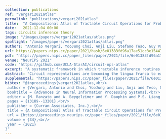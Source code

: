 ```yaml
---
collection: publications
ref: "vergari2021atlas"
permalink: "publications/vergari2021atlas"
title:  "A Compositional Atlas of Tractable Circuit Operations for Probabilistic Inference"
date:   2021-12-04 00:00
tags: circuits inference theory
image: "/images/papers/vergari2021atlas/atlas.png"
spotlight: "/images/papers/vergari2021atlas/atlas.png"
authors: "Antonio Vergari, YooJung Choi, Anji Liu, Stefano Teso, Guy Van den Broeck"
url: https://papers.nips.cc/paper/2021/hash/6e01383fd96a17ae51cc3e15447e7533-Abstract.html
pdf: "https://papers.nips.cc/paper_files/paper/2021/file/6e01383fd96a17ae51cc3e15447e7533-Paper.pdf"
venue: "NeurIPS 2021"
code: "https://github.com/UCLA-StarAI/circuit-ops-atlas"
excerpt: "A systematic framework in which tractable inference routines can be broken down into smaller and composable primitives operating on circuit representations."
abstract: "Circuit representations are becoming the lingua franca to express and reason about tractable generative and discriminative models. In this paper, we show how complex inference scenarios for these models that commonly arise in machine learning---from computing the expectations of decision tree ensembles to information-theoretic divergences of sum-product networks---can be represented in terms of tractable modular operations over circuits. Specifically, we characterize the tractability of simple transformations---sums, products, quotients, powers, logarithms, and exponentials---in terms of sufficient structural constraints of the circuits they operate on, and present novel hardness results for the cases in which these properties are not satisfied. Building on these operations, we derive a unified framework for reasoning about tractable models that generalizes several results in the literature and opens up novel tractable inference scenarios."
supplemental: "https://papers.nips.cc/paper_files/paper/2021/file/6e01383fd96a17ae51cc3e15447e7533-Supplemental.pdf"
bibtex: "@inproceedings{vergari2021atlas,<br/>
 author = {Vergari, Antonio and Choi, YooJung and Liu, Anji and Teso, Stefano and Van den Broeck, Guy},<br/>
 booktitle = {Advances in Neural Information Processing Systems},<br/>
 editor = {M. Ranzato and A. Beygelzimer and Y. Dauphin and P.S. Liang and J. Wortman Vaughan},<br/>
 pages = {13189--13201},<br/>
 publisher = {Curran Associates, Inc.},<br/>
 title = {A Compositional Atlas of Tractable Circuit Operations for Probabilistic Inference},<br/>
 url = {https://proceedings.neurips.cc/paper_files/paper/2021/file/6e01383fd96a17ae51cc3e15447e7533-Paper.pdf},<br/>
 volume = {34},<br/>
 year = {2021}
}"
---
```

